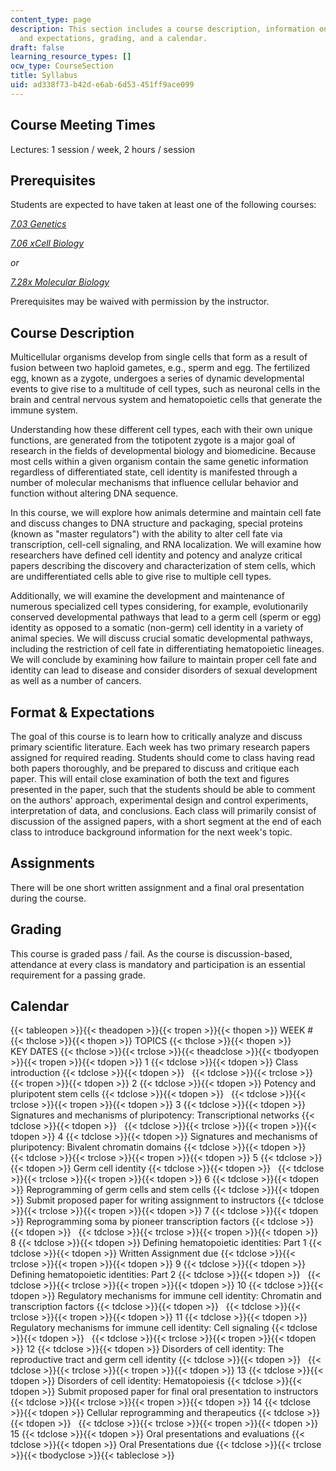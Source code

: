 ```yaml
---
content_type: page
description: This section includes a course description, information on course format
  and expectations, grading, and a calendar.
draft: false
learning_resource_types: []
ocw_type: CourseSection
title: Syllabus
uid: ad338f73-b42d-e6ab-6d53-451ff9ace099
---
```

## Course Meeting Times

Lectures: 1 session / week, 2 hours / session

## Prerequisites

Students are expected to have taken at least one of the following courses:

[*7.03 Genetics*](/courses/7-03-genetics-fall-2004)

[*7.06 xCell Biology*](/courses/res-7-007-7-06x-cell-biology/)

*or*

[*7.28x Molecular Biology*](/courses/res-7-008-7-28x-molecular-biology/)

Prerequisites may be waived with permission by the instructor.

## Course Description

Multicellular organisms develop from single cells that form as a result of fusion between two haploid gametes, e.g., sperm and egg. The fertilized egg, known as a zygote, undergoes a series of dynamic developmental events to give rise to a multitude of cell types, such as neuronal cells in the brain and central nervous system and hematopoietic cells that generate the immune system.

Understanding how these different cell types, each with their own unique functions, are generated from the totipotent zygote is a major goal of research in the fields of developmental biology and biomedicine. Because most cells within a given organism contain the same genetic information regardless of differentiated state, cell identity is manifested through a number of molecular mechanisms that influence cellular behavior and function without altering DNA sequence.

In this course, we will explore how animals determine and maintain cell fate and discuss changes to DNA structure and packaging, special proteins (known as "master regulators") with the ability to alter cell fate via transcription, cell-cell signaling, and RNA localization. We will examine how researchers have defined cell identity and potency and analyze critical papers describing the discovery and characterization of stem cells, which are undifferentiated cells able to give rise to multiple cell types.

Additionally, we will examine the development and maintenance of numerous specialized cell types considering, for example, evolutionarily conserved developmental pathways that lead to a germ cell (sperm or egg) identity as opposed to a somatic (non-germ) cell identity in a variety of animal species. We will discuss crucial somatic developmental pathways, including the restriction of cell fate in differentiating hematopoietic lineages. We will conclude by examining how failure to maintain proper cell fate and identity can lead to disease and consider disorders of sexual development as well as a number of cancers.

## Format & Expectations

The goal of this course is to learn how to critically analyze and discuss primary scientific literature. Each week has two primary research papers assigned for required reading. Students should come to class having read both papers thoroughly, and be prepared to discuss and critique each paper. This will entail close examination of both the text and figures presented in the paper, such that the students should be able to comment on the authors' approach, experimental design and control experiments, interpretation of data, and conclusions. Each class will primarily consist of discussion of the assigned papers, with a short segment at the end of each class to introduce background information for the next week's topic.

## Assignments

There will be one short written assignment and a final oral presentation during the course.

## Grading

This course is graded pass / fail. As the course is discussion-based, attendance at every class is mandatory and participation is an essential requirement for a passing grade.

## Calendar

{{< tableopen >}}{{< theadopen >}}{{< tropen >}}{{< thopen >}}
WEEK #
{{< thclose >}}{{< thopen >}}
TOPICS
{{< thclose >}}{{< thopen >}}
KEY DATES
{{< thclose >}}{{< trclose >}}{{< theadclose >}}{{< tbodyopen >}}{{< tropen >}}{{< tdopen >}}
1
{{< tdclose >}}{{< tdopen >}}
Class introduction
{{< tdclose >}}{{< tdopen >}}
 
{{< tdclose >}}{{< trclose >}}{{< tropen >}}{{< tdopen >}}
2
{{< tdclose >}}{{< tdopen >}}
Potency and pluripotent stem cells
{{< tdclose >}}{{< tdopen >}}
 
{{< tdclose >}}{{< trclose >}}{{< tropen >}}{{< tdopen >}}
3
{{< tdclose >}}{{< tdopen >}}
Signatures and mechanisms of pluripotency: Transcriptional networks
{{< tdclose >}}{{< tdopen >}}
 
{{< tdclose >}}{{< trclose >}}{{< tropen >}}{{< tdopen >}}
4
{{< tdclose >}}{{< tdopen >}}
Signatures and mechanisms of pluripotency: Bivalent chromatin domains
{{< tdclose >}}{{< tdopen >}}
 
{{< tdclose >}}{{< trclose >}}{{< tropen >}}{{< tdopen >}}
5
{{< tdclose >}}{{< tdopen >}}
Germ cell identity
{{< tdclose >}}{{< tdopen >}}
 
{{< tdclose >}}{{< trclose >}}{{< tropen >}}{{< tdopen >}}
6
{{< tdclose >}}{{< tdopen >}}
Reprogramming of germ cells and stem cells
{{< tdclose >}}{{< tdopen >}}
Submit proposed paper for writing assignment to instructors
{{< tdclose >}}{{< trclose >}}{{< tropen >}}{{< tdopen >}}
7
{{< tdclose >}}{{< tdopen >}}
Reprogramming soma by pioneer transcription factors
{{< tdclose >}}{{< tdopen >}}
 
{{< tdclose >}}{{< trclose >}}{{< tropen >}}{{< tdopen >}}
8
{{< tdclose >}}{{< tdopen >}}
Defining hematopoietic identities: Part 1
{{< tdclose >}}{{< tdopen >}}
Written Assignment due
{{< tdclose >}}{{< trclose >}}{{< tropen >}}{{< tdopen >}}
9
{{< tdclose >}}{{< tdopen >}}
Defining hematopoietic identities: Part 2
{{< tdclose >}}{{< tdopen >}}
 
{{< tdclose >}}{{< trclose >}}{{< tropen >}}{{< tdopen >}}
10
{{< tdclose >}}{{< tdopen >}}
Regulatory mechanisms for immune cell identity: Chromatin and transcription factors
{{< tdclose >}}{{< tdopen >}}
 
{{< tdclose >}}{{< trclose >}}{{< tropen >}}{{< tdopen >}}
11
{{< tdclose >}}{{< tdopen >}}
Regulatory mechanisms for immune cell identity: Cell signaling
{{< tdclose >}}{{< tdopen >}}
 
{{< tdclose >}}{{< trclose >}}{{< tropen >}}{{< tdopen >}}
﻿12
{{< tdclose >}}{{< tdopen >}}
Disorders of cell identity: The reproductive tract and germ cell identity
{{< tdclose >}}{{< tdopen >}}
 
{{< tdclose >}}{{< trclose >}}{{< tropen >}}{{< tdopen >}}
﻿﻿13
{{< tdclose >}}{{< tdopen >}}
Disorders of cell identity: Hematopoiesis
{{< tdclose >}}{{< tdopen >}}
Submit proposed paper for final oral presentation to instructors
{{< tdclose >}}{{< trclose >}}{{< tropen >}}{{< tdopen >}}
14
{{< tdclose >}}{{< tdopen >}}
Cellular reprogramming and therapeutics
{{< tdclose >}}{{< tdopen >}}
 
{{< tdclose >}}{{< trclose >}}{{< tropen >}}{{< tdopen >}}
15
{{< tdclose >}}{{< tdopen >}}
Oral presentations and evaluations
{{< tdclose >}}{{< tdopen >}}
Oral Presentations due
{{< tdclose >}}{{< trclose >}}{{< tbodyclose >}}{{< tableclose >}}